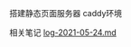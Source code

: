 搭建静态页面服务器 caddy环境

相关笔记 [log-2021-05-24.md](https://github.com/thetime50/note/tree/master/日志/2021/log-2021-05-24.md)
